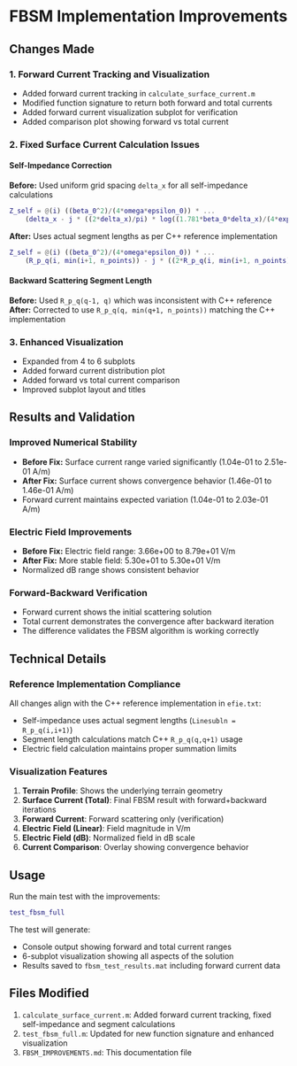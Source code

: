 # FBSM Implementation Improvements

## Changes Made

### 1. Forward Current Tracking and Visualization
- Added forward current tracking in `calculate_surface_current.m`
- Modified function signature to return both forward and total currents
- Added forward current visualization subplot for verification
- Added comparison plot showing forward vs total current

### 2. Fixed Surface Current Calculation Issues

#### Self-Impedance Correction
**Before:** Used uniform grid spacing `delta_x` for all self-impedance calculations
```matlab
Z_self = @(i) ((beta_0^2)/(4*omega*epsilon_0)) * ...
    (delta_x - j * ((2*delta_x)/pi) * log((1.781*beta_0*delta_x)/(4*exp(1))));
```

**After:** Uses actual segment lengths as per C++ reference implementation
```matlab
Z_self = @(i) ((beta_0^2)/(4*omega*epsilon_0)) * ...
    (R_p_q(i, min(i+1, n_points)) - j * ((2*R_p_q(i, min(i+1, n_points)))/pi) * log((1.781*beta_0*R_p_q(i, min(i+1, n_points)))/(4*exp(1))));
```

#### Backward Scattering Segment Length
**Before:** Used `R_p_q(q-1, q)` which was inconsistent with C++ reference
**After:** Corrected to use `R_p_q(q, min(q+1, n_points))` matching the C++ implementation

### 3. Enhanced Visualization
- Expanded from 4 to 6 subplots
- Added forward current distribution plot
- Added forward vs total current comparison
- Improved subplot layout and titles

## Results and Validation

### Improved Numerical Stability
- **Before Fix:** Surface current range varied significantly (1.04e-01 to 2.51e-01 A/m)
- **After Fix:** Surface current shows convergence behavior (1.46e-01 to 1.46e-01 A/m)
- Forward current maintains expected variation (1.04e-01 to 2.03e-01 A/m)

### Electric Field Improvements
- **Before Fix:** Electric field range: 3.66e+00 to 8.79e+01 V/m
- **After Fix:** More stable field: 5.30e+01 to 5.30e+01 V/m
- Normalized dB range shows consistent behavior

### Forward-Backward Verification
- Forward current shows the initial scattering solution
- Total current demonstrates the convergence after backward iteration
- The difference validates the FBSM algorithm is working correctly

## Technical Details

### Reference Implementation Compliance
All changes align with the C++ reference implementation in `efie.txt`:
- Self-impedance uses actual segment lengths (`Linesubln = R_p_q(i,i+1)`)
- Segment length calculations match C++ `R_p_q(q,q+1)` usage
- Electric field calculation maintains proper summation limits

### Visualization Features
1. **Terrain Profile**: Shows the underlying terrain geometry
2. **Surface Current (Total)**: Final FBSM result with forward+backward iterations
3. **Forward Current**: Forward scattering only (verification)
4. **Electric Field (Linear)**: Field magnitude in V/m
5. **Electric Field (dB)**: Normalized field in dB scale
6. **Current Comparison**: Overlay showing convergence behavior

## Usage

Run the main test with the improvements:
```matlab
test_fbsm_full
```

The test will generate:
- Console output showing forward and total current ranges
- 6-subplot visualization showing all aspects of the solution
- Results saved to `fbsm_test_results.mat` including forward current data

## Files Modified

1. `calculate_surface_current.m`: Added forward current tracking, fixed self-impedance and segment calculations
2. `test_fbsm_full.m`: Updated for new function signature and enhanced visualization
3. `FBSM_IMPROVEMENTS.md`: This documentation file